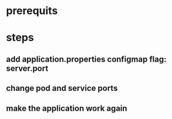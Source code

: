
# prerequits

# steps

## add application.properties configmap flag: server.port

## change pod and service ports

## make the application work again

